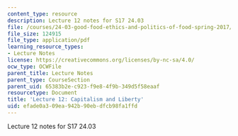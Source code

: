 ```yaml
---
content_type: resource
description: Lecture 12 notes for S17 24.03
file: /courses/24-03-good-food-ethics-and-politics-of-food-spring-2017/efade0a309ea942b90ebdfcb98fa1ffd_MIT24_03S17_lec12.pdf
file_size: 124915
file_type: application/pdf
learning_resource_types:
- Lecture Notes
license: https://creativecommons.org/licenses/by-nc-sa/4.0/
ocw_type: OCWFile
parent_title: Lecture Notes
parent_type: CourseSection
parent_uid: 65383b2e-c923-f9e8-4f9b-349d5f58eaaf
resourcetype: Document
title: 'Lecture 12: Capitalism and Liberty'
uid: efade0a3-09ea-942b-90eb-dfcb98fa1ffd
---
```

Lecture 12 notes for S17 24.03